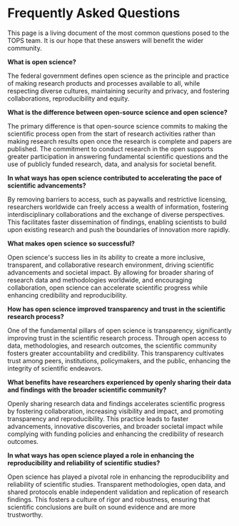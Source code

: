 # Frequently Asked Questions
This page is a living document of the most common questions posed to the TOPS team. It is our hope that these answers will benefit the wider community. 


**What is open science?**

The federal government defines open science as the principle and practice of making research products and processes available to all, while respecting diverse cultures, maintaining security and privacy, and fostering collaborations, reproducibility and equity.

**What is the difference between open-source science and open science?**

The primary difference is that open-source science commits to making the scientific process open from the start of research activities rather than making research results open once the research is complete and papers are published. The commitment to conduct research in the open supports greater participation in answering fundamental scientific questions and the use of publicly funded research, data, and analysis for societal benefit.

**In what ways has open science contributed to accelerating the pace of scientific advancements?**

By removing barriers to access, such as paywalls and restrictive licensing, researchers worldwide can freely access a wealth of information, fostering interdisciplinary collaborations and the exchange of diverse perspectives. This facilitates faster dissemination of findings, enabling scientists to build upon existing research and push the boundaries of innovation more rapidly.

**What makes open science so successful?**

Open science's success lies in its ability to create a more inclusive, transparent, and collaborative research environment, driving scientific advancements and societal impact. By allowing for broader sharing of research data and methodologies worldwide, and encouraging collaboration, open science can accelerate scientific progress while enhancing credibility and reproducibility.

**How has open science improved transparency and trust in the scientific research process?**

One of the fundamental pillars of open science is transparency, significantly improving trust in the scientific research process. Through open access to data, methodologies, and research outcomes, the scientific community fosters greater accountability and credibility. This transparency cultivates trust among peers, institutions, policymakers, and the public, enhancing the integrity of scientific endeavors.

**What benefits have researchers experienced by openly sharing their data and findings with the broader scientific community?**

Openly sharing research data and findings accelerates scientific progress by fostering collaboration, increasing visibility and impact, and promoting transparency and reproducibility. This practice leads to faster advancements, innovative discoveries, and broader societal impact while complying with funding policies and enhancing the credibility of research outcomes.

**In what ways has open science played a role in enhancing the reproducibility and reliability of scientific studies?**

Open science has played a pivotal role in enhancing the reproducibility and reliability of scientific studies. Transparent methodologies, open data, and shared protocols enable independent validation and replication of research findings. This fosters a culture of rigor and robustness, ensuring that scientific conclusions are built on sound evidence and are more trustworthy. 

